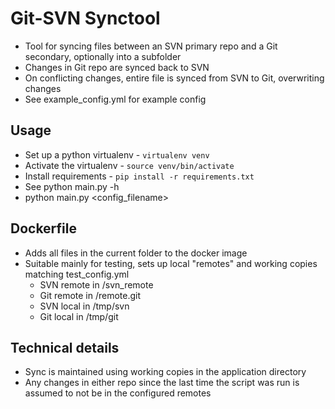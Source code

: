 # Git-SVN Synctool
- Tool for syncing files between an SVN primary repo and a Git secondary, optionally into a subfolder
- Changes in Git repo are synced back to SVN
- On conflicting changes, entire file is synced from SVN to Git, overwriting changes
- See example_config.yml for example config

## Usage
- Set up a python virtualenv - `virtualenv venv`
- Activate the virtualenv - `source venv/bin/activate`
- Install requirements - `pip install -r requirements.txt`
- See python main.py -h
- python main.py <config_filename>

## Dockerfile
- Adds all files in the current folder to the docker image
- Suitable mainly for testing, sets up local "remotes" and working copies matching test_config.yml
    - SVN remote in /svn_remote
    - Git remote in /remote.git
    - SVN local in /tmp/svn
    - Git local in /tmp/git

## Technical details
- Sync is maintained using working copies in the application directory
- Any changes in either repo since the last time the script was run is assumed to not be in the configured remotes
